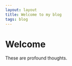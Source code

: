 ```yaml
---
layout: layout
title: Welcome to my blog
tags: blog
---
```


# Welcome

These are profound thoughts.
